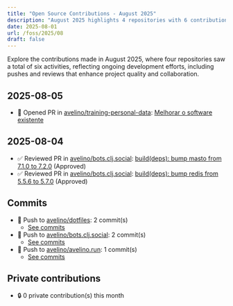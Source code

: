 ```yaml
---
title: "Open Source Contributions - August 2025"
description: "August 2025 highlights 4 repositories with 6 contributions, including 3 pushes and 1 opened pull request, showcasing continuous development and collaboration."
date: 2025-08-01
url: /foss/2025/08
draft: false
---
```


Explore the contributions made in August 2025, where four repositories saw a total of six activities, reflecting ongoing development efforts, including pushes and reviews that enhance project quality and collaboration.

## 2025-08-05

- 🔀 Opened PR in [avelino/training-personal-data](https://github.com/avelino/training-personal-data): [Melhorar o software existente](https://github.com/avelino/training-personal-data/pull/9)

## 2025-08-04

- ✅ Reviewed PR in [avelino/bots.clj.social](https://github.com/avelino/bots.clj.social): [build(deps): bump masto from 7.1.0 to 7.2.0](https://github.com/avelino/bots.clj.social/pull/184#pullrequestreview-3083486426) (Approved)
- ✅ Reviewed PR in [avelino/bots.clj.social](https://github.com/avelino/bots.clj.social): [build(deps): bump redis from 5.5.6 to 5.7.0](https://github.com/avelino/bots.clj.social/pull/186#pullrequestreview-3083484758) (Approved)

## Commits

- 🔨 Push to [avelino/dotfiles](https://github.com/avelino/dotfiles): 2 commit(s)
  - [See commits](https://github.com/avelino/dotfiles/commits?author=avelino&since=2025-08-01T00:00:00Z&until=2025-08-31T23:59:59Z)
- 🔨 Push to [avelino/bots.clj.social](https://github.com/avelino/bots.clj.social): 2 commit(s)
  - [See commits](https://github.com/avelino/bots.clj.social/commits?author=avelino&since=2025-08-01T00:00:00Z&until=2025-08-31T23:59:59Z)
- 🔨 Push to [avelino/avelino.run](https://github.com/avelino/avelino.run): 1 commit(s)
  - [See commits](https://github.com/avelino/avelino.run/commits?author=avelino&since=2025-08-01T00:00:00Z&until=2025-08-31T23:59:59Z)

## Private contributions

- 🔒 0 private contribution(s) this month

